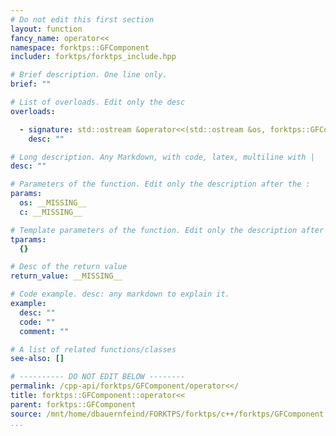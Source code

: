 ```yaml
---
# Do not edit this first section
layout: function
fancy_name: operator<<
namespace: forktps::GFComponent
includer: forktps/forktps_include.hpp

# Brief description. One line only.
brief: ""

# List of overloads. Edit only the desc
overloads:

  - signature: std::ostream &operator<<(std::ostream &os, forktps::GFComponent const &c)
    desc: ""

# Long description. Any Markdown, with code, latex, multiline with |
desc: ""

# Parameters of the function. Edit only the description after the :
params:
  os: __MISSING__
  c: __MISSING__

# Template parameters of the function. Edit only the description after the :
tparams:
  {}

# Desc of the return value
return_value: __MISSING__

# Code example. desc: any markdown to explain it.
example:
  desc: ""
  code: ""
  comment: ""

# A list of related functions/classes
see-also: []

# ---------- DO NOT EDIT BELOW --------
permalink: /cpp-api/forktps/GFComponent/operator<</
title: forktps::GFComponent::operator<<
parent: forktps::GFComponent
source: /mnt/home/dbauernfeind/FORKTPS/forktps/c++/forktps/GFComponent.hpp
...
```


